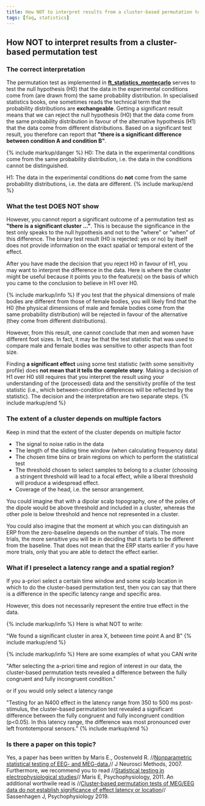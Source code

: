 ```yaml
---
title: How NOT to interpret results from a cluster-based permutation test
tags: [faq, statistics]
---
```


##  How NOT to interpret results from a cluster-based permutation test

### The correct interpretation

The permutation test as implemented in **[ft_statistics_montecarlo](/reference/ft_statistics_montecarlo)** serves to test  the null hypothesis (H0) that the data in the experimental conditions come from (are drawn from) the same probability distribution. In specialised statistics books, one sometimes reads the technical term that the probability distributions are **exchangeable**. Getting a significant result means that we can reject the null hypothesis (H0) that the data come from the same probability distribution in favour of the alternative hypothesis (H1) that the data come from different distributions. Based on a significant test result, you therefore can report that **"there is a significant difference between condition A and condition B"**.

{% include markup/danger %}
H0: The data in the experimental conditions come from the same probability distribution, i.e. the data in the conditions cannot be distinguished.

H1: The data in the experimental conditions do **not** come from the same probability distributions, i.e. the data are different.
{% include markup/end %}

### What the test DOES NOT show

However, you cannot report a significant outcome of a permutation test as **"there is a significant cluster ..."**.  This is because the significance in the test only speaks to the null hypothesis and not to the "where" or "when" of this difference. The binary test result (H0 is rejected: yes or no) by itself does not provide information on the exact spatial or temporal extent of the effect.

After you have made the decision that you reject H0 in favour of H1, you may want to interpret the difference in the data. Here is where the cluster might be useful because it points you to the feature(s) on the basis of which you came to the conclusion to believe in H1 over H0.

{% include markup/info %}
If you test that the physical dimensions of male bodies are different from those of female bodies, you will likely find that the H0 (the physical dimensions of male and female bodies come from the same probability distribution) will be rejected in favour of the alternative (they come from different distributions).

However, from this result, one cannot conclude that men and women have different foot sizes. In fact, it may be that the test statistic that was used to compare male and female bodies was sensitive to other aspects than foot size.

Finding **a significant effect** using some test statistic (with some sensitivity profile) does **not mean that it tells the complete story**. Making a decision of H1 over H0 still requires that you interpret the result using your understanding of the (processed) data and the sensitivity profile of the test statistic (i.e., which between-condition differences will be reflected by the statistic). The decision and the interpretation are two separate steps.
{% include markup/end %}

### The extent of a cluster depends on multiple factors

Keep in mind that the extent of the cluster depends on multiple factor

*  The signal to noise ratio in the data
*  The length of the sliding time window (when calculating frequency data)
*  The chosen time bins or brain regions on which to perform the statistical test
*  The threshold chosen to select samples to belong to a cluster (choosing a stringent threshold will lead to a focal effect, while a liberal threshold will produce a widespread effect.
*  Coverage of the head, i.e. the sensor arrangement.

You could imagine that with a dipolar scalp topography, one of the poles of the dipole would be above threshold and included in a cluster, whereas the other pole is below threshold and hence not represented in a cluster.

You could also imagine that the moment at which you can distinguish an ERP from the zero-baseline depends on the number of trials. The more trials, the more sensitive you will be in deciding that it starts to be different from the baseline. That does not mean that the ERP starts earlier if you have more trials, only that you are able to detect the effect earlier.

###  What if I preselect a latency range and a spatial region?

If you a-priori select a certain time window and some scalp location in which to do the cluster-based permutation test, then you can say that there is a difference in the specific latency range and specific area.

However, this does not necessarily represent the entire true effect in the data.

{% include markup/info %}
Here is what NOT to write:

"We found a significant cluster in area X, between time point A and B"
{% include markup/end %}

{% include markup/info %}
Here are some examples of what you CAN write

"After selecting the a-priori time and region of interest in our data, the cluster-based permutation tests revealed a difference between the fully congruent and fully incongruent condition."

or if you would only select a latency range

"Testing for an N400 effect in the latency range from 350 to 500 ms post-stimulus, the cluster-based permutation test revealed a significant difference between the fully congruent and fully incongruent condition (p<0.05). In this latency range, the difference was most pronounced over left frontotemporal sensors."
{% include markup/end %}

###  Is there a paper on this topic?

Yes, a paper has been written by Maris E., Oostenveld R. //[Nonparametric statistical testing of EEG- and MEG-data.](http://www.ncbi.nlm.nih.gov/pubmed/17517438)// J Neurosci Methods, 2007. Furthermore, we recommend you to read  //[Statistical testing in electrophysiological studies](http://www.ncbi.nlm.nih.gov/pubmed/22176204)// Maris E, Psychophysiology, 2011. An additional worthwile read is //[Cluster‐based permutation tests of MEG/EEG data do not establish significance of effect latency or location](https://doi.org/10.1111/psyp.13335)// Sassenhagen J, Psychophysiology 2019.
